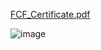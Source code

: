 [FCF_Certificate.pdf](https://github.com/Mon5te2/Mon5te2.github.io/files/14255367/FCF_Certificate.pdf)

![image](https://github.com/Mon5te2/Mon5te2.github.io/assets/135462462/aee46511-a4bf-4159-8597-a4dc4b195ea7)

